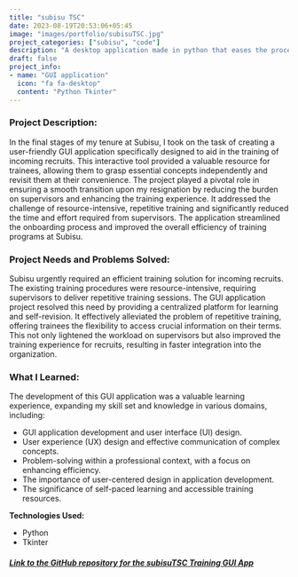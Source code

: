 ```yaml
---
title: "subisu TSC"
date: 2023-08-19T20:53:06+05:45
image: "images/portfolio/subisuTSC.jpg"
project_categories: ["subisu", "code"]
description: "A desktop application made in python that eases the process of learning and teaching."
draft: false
project_info:
- name: "GUI application"
  icon: "fa fa-desktop"
  content: "Python Tkinter"
---
```


### Project Description:

In the final stages of my tenure at Subisu, I took on the task of creating a user-friendly GUI application specifically designed to aid in the training of incoming recruits. This interactive tool provided a valuable resource for trainees, allowing them to grasp essential concepts independently and revisit them at their convenience. The project played a pivotal role in ensuring a smooth transition upon my resignation by reducing the burden on supervisors and enhancing the training experience. It addressed the challenge of resource-intensive, repetitive training and significantly reduced the time and effort required from supervisors. The application streamlined the onboarding process and improved the overall efficiency of training programs at Subisu.

### Project Needs and Problems Solved:

Subisu urgently required an efficient training solution for incoming recruits. The existing training procedures were resource-intensive, requiring supervisors to deliver repetitive training sessions. The GUI application project resolved this need by providing a centralized platform for learning and self-revision. It effectively alleviated the problem of repetitive training, offering trainees the flexibility to access crucial information on their terms. This not only lightened the workload on supervisors but also improved the training experience for recruits, resulting in faster integration into the organization.

### What I Learned:

The development of this GUI application was a valuable learning experience, expanding my skill set and knowledge in various domains, including:

- GUI application development and user interface (UI) design.
- User experience (UX) design and effective communication of complex concepts.
- Problem-solving within a professional context, with a focus on enhancing efficiency.
- The importance of user-centered design in application development.
- The significance of self-paced learning and accessible training resources.

**Technologies Used:**

- Python
- Tkinter

##### [Link to the GitHub repository for the subisuTSC Training GUI App](https://github.com/Suhesh-Kasti/subisuTSC)



